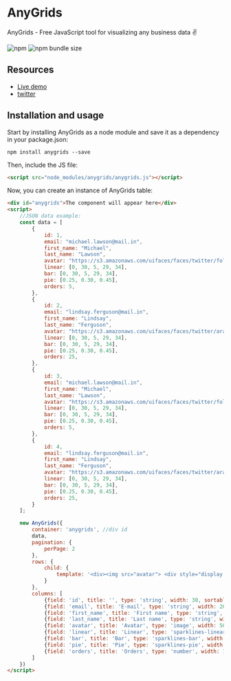 # AnyGrids
AnyGrids - Free JavaScript tool for visualizing any business data :v:

![npm](https://img.shields.io/npm/dw/anygrids) ![npm bundle size](https://img.shields.io/bundlephobia/min/anygrids)

## Resources
* [Live demo](https://anygrids.com)
* [twitter](https://twitter.com/AnyGrids)
## Installation and usage
Start by installing AnyGrids as a node module and save it as a dependency in your package.json:
```
npm install anygrids --save
```
Then, include the JS file:
```html
<script src="node_modules/anygrids/anygrids.js"></script>
```
Now, you can create an instance of AnyGrids table:
```html
<div id="anygrids">The component will appear here</div>
<script>
    //JSON data example:
    const data = [
        {
            id: 1,
            email: "michael.lawson@mail.in",
            first_name: "Michael",
            last_name: "Lawson",
            avatar: "https://s3.amazonaws.com/uifaces/faces/twitter/follettkyle/128.jpg",
            linear: [0, 30, 5, 29, 34],
            bar: [0, 30, 5, 29, 34],
            pie: [0.25, 0.30, 0.45],
            orders: 5,
        },
        {
            id: 2,
            email: "lindsay.ferguson@mail.in",
            first_name: "Lindsay",
            last_name: "Ferguson",
            avatar: "https://s3.amazonaws.com/uifaces/faces/twitter/araa3185/128.jpg",
            linear: [0, 30, 5, 29, 34],
            bar: [0, 30, 5, 29, 34],
            pie: [0.25, 0.30, 0.45],
            orders: 25,
        },
        {
            id: 3,
            email: "michael.lawson@mail.in",
            first_name: "Michael",
            last_name: "Lawson",
            avatar: "https://s3.amazonaws.com/uifaces/faces/twitter/follettkyle/128.jpg",
            linear: [0, 30, 5, 29, 34],
            bar: [0, 30, 5, 29, 34],
            pie: [0.25, 0.30, 0.45],
            orders: 5,
        },
        {
            id: 4,
            email: "lindsay.ferguson@mail.in",
            first_name: "Lindsay",
            last_name: "Ferguson",
            avatar: "https://s3.amazonaws.com/uifaces/faces/twitter/araa3185/128.jpg",
            linear: [0, 30, 5, 29, 34],
            bar: [0, 30, 5, 29, 34],
            pie: [0.25, 0.30, 0.45],
            orders: 25,
        }
    ];

    new AnyGrids({
        container: 'anygrids', //div id
        data,
        pagination: {
            perPage: 2
        },
        rows: {
            child: {
                template: '<div><img src="avatar"> <div style="display:flex;">first_name last_name</div></div>pie_render'
            }
        },
        columns: [
            {field: 'id', title: '', type: 'string', width: 30, sortable: true},
            {field: 'email', title: 'E-mail', type: 'string', width: 200},
            {field: 'first_name', title: 'First name', type: 'string', width: 200, sortable: true},
            {field: 'last_name', title: 'Last name', type: 'string', width: 100, sortable: true},
            {field: 'avatar', title: 'Avatar', type: 'image', width: 50, class: 'avatar'},
            {field: 'linear', title: 'Linear', type: 'sparklines-linear', width: 150},
            {field: 'bar', title: 'Bar', type: 'sparklines-bar', width: 150},
            {field: 'pie', title: 'Pie', type: 'sparklines-pie', width: 150},
            {field: 'orders', title: 'Orders', type: 'number', width: 150, total: {show: true, label: 'Total orders: '}},
        ]
    })
</script> 
```
